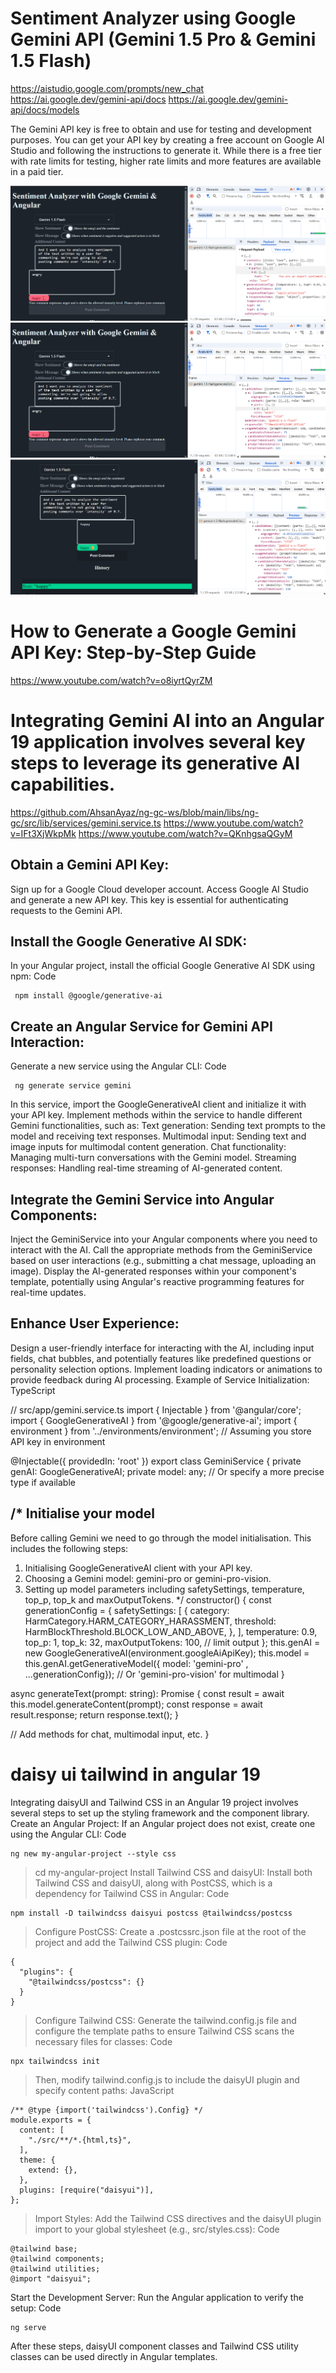 # Sentiment Analyzer using Google Gemini API (Gemini 1.5 Pro & Gemini 1.5 Flash)
https://aistudio.google.com/prompts/new_chat
https://ai.google.dev/gemini-api/docs
https://ai.google.dev/gemini-api/docs/models

The Gemini API key is free to obtain and use for testing and development purposes. You can get your API key by creating a free account on Google AI Studio and following the instructions to generate it. While there is a free tier with rate limits for testing, higher rate limits and more features are available in a paid tier. 

![Sentiment angry payload](./img/Sentiment_angry_payload.png)
![Sentiment angry response](./img/Sentiment_angry_response.png)
![Sentiment happy](./img/Sentiment_happy.png)

# How to Generate a Google Gemini API Key: Step-by-Step Guide
https://www.youtube.com/watch?v=o8iyrtQyrZM

# Integrating Gemini AI into an Angular 19 application involves several key steps to leverage its generative AI capabilities.
https://github.com/AhsanAyaz/ng-gc-ws/blob/main/libs/ng-gc/src/lib/services/gemini.service.ts
https://www.youtube.com/watch?v=IFt3XjWkpMk
https://www.youtube.com/watch?v=QKnhgsaQGyM

## Obtain a Gemini API Key:
Sign up for a Google Cloud developer account.
Access Google AI Studio and generate a new API key. This key is essential for authenticating requests to the Gemini API.

## Install the Google Generative AI SDK:
In your Angular project, install the official Google Generative AI SDK using npm:
Code

     npm install @google/generative-ai

## Create an Angular Service for Gemini API Interaction:
Generate a new service using the Angular CLI:
Code

     ng generate service gemini

In this service, import the GoogleGenerativeAI client and initialize it with your API key.
Implement methods within the service to handle different Gemini functionalities, such as:
Text generation: Sending text prompts to the model and receiving text responses.
Multimodal input: Sending text and image inputs for multimodal content generation.
Chat functionality: Managing multi-turn conversations with the Gemini model.
Streaming responses: Handling real-time streaming of AI-generated content.

## Integrate the Gemini Service into Angular Components:
Inject the GeminiService into your Angular components where you need to interact with the AI.
Call the appropriate methods from the GeminiService based on user interactions (e.g., submitting a chat message, uploading an image).
Display the AI-generated responses within your component's template, potentially using Angular's reactive programming features for real-time updates.

## Enhance User Experience:
Design a user-friendly interface for interacting with the AI, including input fields, chat bubbles, and potentially features like predefined questions or personality selection options.
Implement loading indicators or animations to provide feedback during AI processing.
Example of Service Initialization:
TypeScript

// src/app/gemini.service.ts
import { Injectable } from '@angular/core';
import { GoogleGenerativeAI } from '@google/generative-ai';
import { environment } from '../environments/environment'; // Assuming you store API key in environment

@Injectable({
  providedIn: 'root'
})
export class GeminiService {
  private genAI: GoogleGenerativeAI;
  private model: any; // Or specify a more precise type if available

  /*
  Initialise your model
  -----------------------------------------------------------------------------------------------
  Before calling Gemini we need to go through the model initialisation. This includes the following steps:

  1. Initialising GoogleGenerativeAI client with your API key.
  2. Choosing a Gemini model: gemini-pro or gemini-pro-vision.
  3. Setting up model parameters including safetySettings, temperature, top_p, top_k and maxOutputTokens.
  */
  constructor() {
    const generationConfig = {
      safetySettings: [
        {
          category: HarmCategory.HARM_CATEGORY_HARASSMENT,
          threshold: HarmBlockThreshold.BLOCK_LOW_AND_ABOVE,
        },
      ],
      temperature: 0.9,
      top_p: 1,
      top_k: 32,
      maxOutputTokens: 100, // limit output
    };
    this.genAI = new GoogleGenerativeAI(environment.googleAiApiKey);
    this.model = this.genAI.getGenerativeModel({ model: 'gemini-pro' , ...generationConfig}); // Or 'gemini-pro-vision' for multimodal
  }

  async generateText(prompt: string): Promise<string> {
    const result = await this.model.generateContent(prompt);
    const response = await result.response;
    return response.text();
  }

  // Add methods for chat, multimodal input, etc.
}

# daisy ui tailwind in angular 19
Integrating daisyUI and Tailwind CSS in an Angular 19 project involves several steps to set up the styling framework and the component library.
Create an Angular Project: If an Angular project does not exist, create one using the Angular CLI:
Code

    ng new my-angular-project --style css

> cd my-angular-project
Install Tailwind CSS and daisyUI: Install both Tailwind CSS and daisyUI, along with PostCSS, which is a dependency for Tailwind CSS in Angular:
Code

    npm install -D tailwindcss daisyui postcss @tailwindcss/postcss

> Configure PostCSS: Create a .postcssrc.json file at the root of the project and add the Tailwind CSS plugin:
Code

    {
      "plugins": {
        "@tailwindcss/postcss": {}
      }
    }

> Configure Tailwind CSS: Generate the tailwind.config.js file and configure the template paths to ensure Tailwind CSS scans the necessary files for classes:
Code

    npx tailwindcss init

> Then, modify tailwind.config.js to include the daisyUI plugin and specify content paths:
JavaScript

    /** @type {import('tailwindcss').Config} */
    module.exports = {
      content: [
        "./src/**/*.{html,ts}",
      ],
      theme: {
        extend: {},
      },
      plugins: [require("daisyui")],
    };
    
> Import Styles: Add the Tailwind CSS directives and the daisyUI plugin import to your global stylesheet (e.g., src/styles.css):
Code

    @tailwind base;
    @tailwind components;
    @tailwind utilities;
    @import "daisyui";
Start the Development Server: Run the Angular application to verify the setup:
Code

    ng serve
After these steps, daisyUI component classes and Tailwind CSS utility classes can be used directly in Angular templates.

